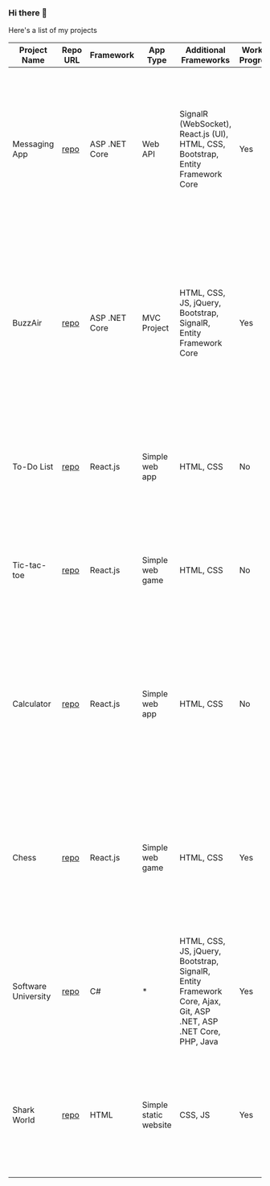 ### Hi there 👋

Here's a list of my projects

| Project Name      | Repo URL                                             | Framework       | App Type         | Additional Frameworks        | Work in Progress | Description                                                                                                                                                                                                                   |
|-------------------|------------------------------------------------------|-----------------|------------------|------------------------------|------------------|-------------------------------------------------------------------------------------------------------------------------------------------------------------------------------------------------------------------------------|
| Messaging App     | [repo](https://github.com/vladig98/Messaging-App)    | ASP .NET Core   | Web API          | SignalR (WebSocket), React.js (UI), HTML, CSS, Bootstrap, Entity Framework Core     | Yes              | A simple messaging Web API app featuring JWT authentication and continuous data exchange via WebSockets using SignalR. The UI is built using React.js, complemented by HTML, CSS, and Bootstrap.                      |
| BuzzAir           | [repo](https://github.com/vladig98/BuzzAir)            | ASP .NET Core   | MVC Project      | HTML, CSS, JS, jQuery, Bootstrap, SignalR, Entity Framework Core      | Yes              | An airline management system enabling users to purchase tickets, make reservations, and manage bookings via an intuitive UI. Developed using ASP .NET Core MVC, it incorporates SignalR for real-time data updates.  |
| To-Do List        | [repo](https://github.com/vladig98/ToDoList-React)    | React.js        | Simple web app   | HTML, CSS                    | No               | A straightforward to-do list application developed with React.js, showcasing basic state management functionality.                                                                                                      |
| Tic-tac-toe       | [repo](https://github.com/vladig98/TicTacToe-React)   | React.js        | Simple web game  | HTML, CSS                    | No               | An implementation of the classic tic-tac-toe game created using React.js, following the official React.js Getting Started tutorial.                                                                                     |
| Calculator        | [repo](https://github.com/vladig98/Calculator-React.js) | React.js      | Simple web app   | HTML, CSS                    | No               | A basic calculator application built with React.js. It includes data validation and prevents invalid inputs before performing calculations, utilizing state management and key binding events.                      |
| Chess             | [repo](https://github.com/vladig98/Chess-React.js-)   | React.js        | Simple web game  | HTML, CSS                    | Yes              | This app is an interactive chess game designed for two players. It employs React.js for state management and provides a user-friendly interface using HTML and CSS.                                                       |
| Software University | [repo](https://github.com/vladig98/SoftwareUniversity) | C#              | *                | HTML, CSS, JS, jQuery, Bootstrap, SignalR, Entity Framework Core, Ajax, Git, ASP .NET, ASP .NET Core, PHP, Java | Yes             | A collection of code projects completed during studies at Software University, covering various technologies such as C#, HTML, CSS, JS, and more.                                                                          |
| Shark World       | [repo](https://github.com/vladig98/SharkWorld)        | HTML            | Simple static website | CSS, JS                 | Yes              | A straightforward static website primarily crafted with HTML and CSS, serving as a project defense exam for an HTML and CSS course.                                                                                       |



<!--
**vladig98/vladig98** is a ✨ _special_ ✨ repository because its `README.md` (this file) appears on your GitHub profile.

Here are some ideas to get you started:

- 🔭 I’m currently working on ...
- 🌱 I’m currently learning ...
- 👯 I’m looking to collaborate on ...
- 🤔 I’m looking for help with ...
- 💬 Ask me about ...
- 📫 How to reach me: ...
- 😄 Pronouns: ...
- ⚡ Fun fact: ...
-->
